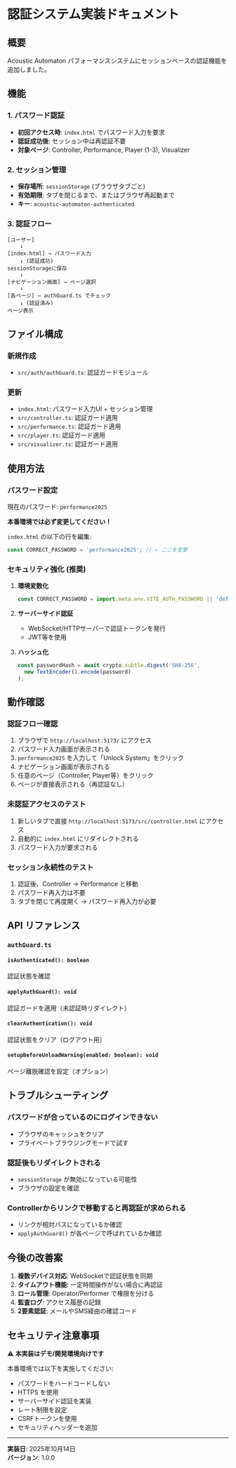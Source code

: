 # 認証システム実装ドキュメント

## 概要

Acoustic Automaton パフォーマンスシステムにセッションベースの認証機能を追加しました。

## 機能

### 1. パスワード認証
- **初回アクセス時**: `index.html` でパスワード入力を要求
- **認証成功後**: セッション中は再認証不要
- **対象ページ**: Controller, Performance, Player (1-3), Visualizer

### 2. セッション管理
- **保存場所**: `sessionStorage` (ブラウザタブごと)
- **有効期限**: タブを閉じるまで、またはブラウザ再起動まで
- **キー**: `acoustic-automaton-authenticated`

### 3. 認証フロー

```
[ユーザー]
    ↓
[index.html] → パスワード入力
    ↓ (認証成功)
sessionStorageに保存
    ↓
[ナビゲーション画面] → ページ選択
    ↓
[各ページ] → authGuard.ts でチェック
    ↓ (認証済み)
ページ表示
```

## ファイル構成

### 新規作成
- `src/auth/authGuard.ts`: 認証ガードモジュール

### 更新
- `index.html`: パスワード入力UI + セッション管理
- `src/controller.ts`: 認証ガード適用
- `src/performance.ts`: 認証ガード適用
- `src/player.ts`: 認証ガード適用
- `src/visualizer.ts`: 認証ガード適用

## 使用方法

### パスワード設定
現在のパスワード: `performance2025`

**本番環境では必ず変更してください！**

`index.html` の以下の行を編集:
```javascript
const CORRECT_PASSWORD = 'performance2025'; // ← ここを変更
```

### セキュリティ強化 (推奨)

1. **環境変数化**
   ```javascript
   const CORRECT_PASSWORD = import.meta.env.VITE_AUTH_PASSWORD || 'default';
   ```

2. **サーバーサイド認証**
   - WebSocket/HTTPサーバーで認証トークンを発行
   - JWT等を使用

3. **ハッシュ化**
   ```javascript
   const passwordHash = await crypto.subtle.digest('SHA-256', 
     new TextEncoder().encode(password)
   );
   ```

## 動作確認

### 認証フロー確認
1. ブラウザで `http://localhost:5173/` にアクセス
2. パスワード入力画面が表示される
3. `performance2025` を入力して「Unlock System」をクリック
4. ナビゲーション画面が表示される
5. 任意のページ（Controller, Player等）をクリック
6. ページが直接表示される（再認証なし）

### 未認証アクセスのテスト
1. 新しいタブで直接 `http://localhost:5173/src/controller.html` にアクセス
2. 自動的に `index.html` にリダイレクトされる
3. パスワード入力が要求される

### セッション永続性のテスト
1. 認証後、Controller → Performance と移動
2. パスワード再入力は不要
3. タブを閉じて再度開く → パスワード再入力が必要

## API リファレンス

### `authGuard.ts`

#### `isAuthenticated(): boolean`
認証状態を確認

#### `applyAuthGuard(): void`
認証ガードを適用（未認証時リダイレクト）

#### `clearAuthentication(): void`
認証状態をクリア（ログアウト用）

#### `setupBeforeUnloadWarning(enabled: boolean): void`
ページ離脱確認を設定（オプション）

## トラブルシューティング

### パスワードが合っているのにログインできない
- ブラウザのキャッシュをクリア
- プライベートブラウジングモードで試す

### 認証後もリダイレクトされる
- `sessionStorage` が無効になっている可能性
- ブラウザの設定を確認

### Controllerからリンクで移動すると再認証が求められる
- リンクが相対パスになっているか確認
- `applyAuthGuard()` が各ページで呼ばれているか確認

## 今後の改善案

1. **複数デバイス対応**: WebSocketで認証状態を同期
2. **タイムアウト機能**: 一定時間操作がない場合に再認証
3. **ロール管理**: Operator/Performer で権限を分ける
4. **監査ログ**: アクセス履歴の記録
5. **2要素認証**: メールやSMS経由の確認コード

## セキュリティ注意事項

⚠️ **本実装はデモ/開発環境向けです**

本番環境では以下を実施してください:
- パスワードをハードコードしない
- HTTPS を使用
- サーバーサイド認証を実装
- レート制限を設定
- CSRFトークンを使用
- セキュリティヘッダーを追加

---

**実装日**: 2025年10月14日  
**バージョン**: 1.0.0
